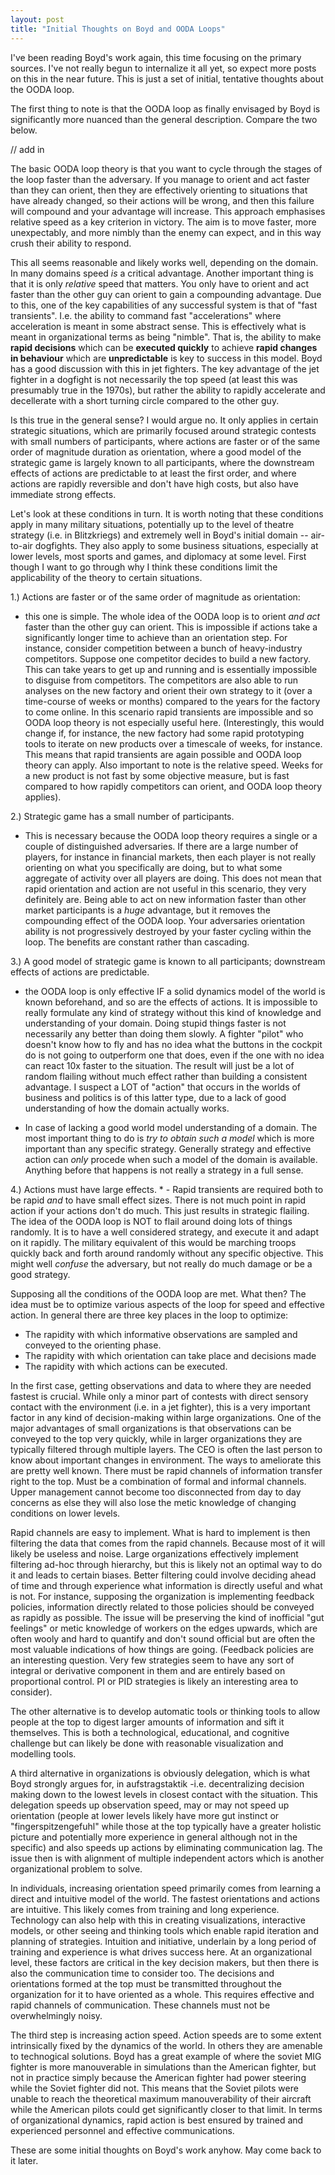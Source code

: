```yaml
---
layout: post
title: "Initial Thoughts on Boyd and OODA Loops"
---
```


I've been reading Boyd's work again, this time focusing on the primary sources. I've not really begun to internalize it all yet, so expect more posts on this 
in the near future. This is just a set of initial, tentative thoughts about the OODA loop.

The first thing to note is that the OODA loop as finally envisaged by Boyd is significantly more nuanced than the general description. Compare the two below.

// add in

The basic OODA loop theory is that you want to cycle through the stages of the loop faster than the adversary. If you manage to orient and act faster than they can orient,
then they are effectively orienting to situations that have already changed, so their actions will be wrong, and then this failure will compound and your advantage will increase.
This approach emphasises relative speed as a key criterion in victory. The aim is to move faster, more unexpectably, and more nimbly than the enemy can expect,
and in this way crush their ability to respond.

This all seems reasonable and likely works well, depending on the domain. In many domains speed *is* a critical advantage. Another important thing is that it is only 
*relative* speed that matters. You only have to orient and act faster than the other guy can orient to gain a compounding advantage. Due to this, one of the key capabilities
of any successful system is that of "fast transients". I.e. the ability to command fast "accelerations" where acceleration is meant in some abstract sense.
This is effectively what is meant in organizational terms as being "nimble".  That is, the ability to make **rapid decisions** which can be **executed quickly** to 
achieve **rapid changes in behaviour** which are **unpredictable** is key to success in this model. Boyd has a good discussion with this in jet fighters. 
The key advantage of the jet fighter in a dogfight is not necessarily the top speed (at least this was presumably true in the 1970s), but rather the ability to
rapidly accelerate and decellerate with a short turning circle compared to the other guy. 

Is this true in the general sense? I would argue no. It only applies in certain strategic situations, which are primarily focused around strategic contests with small numbers of participants,
where actions are faster or of the same order of magnitude duration as orientation, where a good model of the strategic game is largely known to all participants,
where the downstream effects of actions are predictable to at least the first order, and where actions are rapidly reversible and don't have high costs, but also have immediate strong effects.

Let's look at these conditions in turn. It is worth noting that these conditions apply in many military situations, potentially up to the level of theatre strategy (i.e. in Blitzkriegs)
and extremely well in Boyd's initial domain -- air-to-air dogfights. They also apply to some business situations, especially at lower levels, most sports and games, and 
diplomacy at some level. First though I want to go through why I think these conditions limit the applicability of the theory to certain situations.

1.) Actions are faster or of the same order of magnitude as orientation:
  - this one is simple. The whole idea of the OODA loop is to orient *and act* faster than the other guy can orient. This is impossible if actions take a significantly longer time to achieve
  than an orientation step. For instance, consider competition between a bunch of heavy-industry competitors. Suppose one competitor decides to build a new factory. This can take years
  to get up and running and is essentially impossible to disguise from competitors. The competitors are also able to run analyses on the new factory and orient their own strategy to it
  (over a time-course of weeks or months) compared to the years for the factory to come online. In this scenario
  rapid transients are impossible and so OODA loop theory is not especially useful here. (Interestingly, this would change if, for instance, the new factory had some rapid prototyping tools to iterate on new products
  over a timescale of weeks, for instance. This means that rapid transients are again possible and OODA loop theory can apply. Also important to note is the relative speed. Weeks for a new product is not 
  fast by some objective measure, but is fast compared to how rapidly competitors can orient, and OODA loop theory applies).
 
2.) Strategic game has a small number of participants.
  - This is necessary because the OODA loop theory requires a single or a couple of distinguished adversaries. If there are a large number of players, for instance in financial markets,
  then each player is not really orienting on what you specifically are doing, but to what some aggregate of activity over all players are doing. This does not mean that rapid orientation and 
  action are not useful in this scenario, they very definitely are. Being able to act on new information faster than other market participants is a *huge* advantage, but it removes the compounding 
  effect of the OODA loop. Your adversaries orientation ability is not progressively destroyed by your faster cycling within the loop. The benefits are constant rather than cascading.
  
 3.) A good model of strategic game is known to all participants; downstream effects of actions are predictable. 
  - the OODA loop is only effective IF a solid dynamics model of the world is known beforehand, and so are the effects of actions. It is impossible to really formulate any kind of strategy
  without this kind of knowledge and understanding of your domain. Doing stupid things faster is not necessarily any better than doing them slowly. A fighter "pilot" who doesn't know how to fly and has
  no idea what the buttons in the cockpit do is not going to outperform one that does, even if the one with no idea can react 10x faster to the situation. The result will just be a lot of random flailing
  without much effect rather than building a consistent advantage. I suspect a LOT of "action" that occurs in the worlds of business and politics is of this latter type,
  due to a lack of good understanding of how the domain actually works.
  
  - In case of lacking a good world model understanding of a domain. The most important thing to do is *try to obtain such a model* which is more important than any specific strategy. 
  Generally strategy and effective action can *only* procede when such a model of the domain is available. Anything before that happens is not really a strategy in a full sense.
  
  4.) Actions must have large effects. 
    * - Rapid transients are required both to be rapid *and* to have small effect sizes. There is not much point in rapid action if your actions don't do much.
  This just results in strategic flailing. The idea of the OODA loop is NOT to flail around doing lots of things randomly. It is to have a well considered strategy, and execute it and adapt on it
  rapidly. The military equivalent of this would be marching troops quickly back and forth around randomly without any specific objective. This might well *confuse* the adversary, but not really do much damage or be a good strategy. 
  
Supposing all the conditions of the OODA loop are met. What then? The idea must be to optimize various aspects of the loop for speed and effective action. In general there are three key places in the loop to optimize:
 *  The rapidity with which informative observations are sampled and conveyed to the orienting phase.
 *  The rapidity with which orientation can take place and decisions made
 *  The rapidity with which actions can be executed.
 
 In the first case, getting observations and data to where they are needed fastest is crucial. While only a minor part of contests with direct sensory contact with the environment (i.e. in a jet fighter), this is a very important factor in any kind of decision-making within large organizations. One of the major advantages of small organizations is that observations can be conveyed to the top very quickly, while in larger organizations they are typically filtered through multiple layers. The CEO is often the last person to know about important changes in environment. The ways to ameliorate this are pretty well known. There must be rapid channels of information transfer right to the top. Must be a combination of formal and informal channels. Upper management cannot become too disconnected from day to day concerns as else they will also lose the metic knowledge of changing conditions on lower levels. 
 
 Rapid channels are easy to implement. What is hard to implement is then filtering the data that comes from the rapid channels. Because most of it will likely be useless and noise. Large organizations effectively implement filtering ad-hoc through hierarchy, but this is likely not an optimal way to do it and leads to certain biases. Better filtering could involve deciding ahead of time and through experience what information is directly useful and what is not. For instance, supposing the organization is implementing feedback policies, information directly related to those policies should be conveyed as rapidly as possible. The issue will be preserving the kind of inofficial "gut feelings" or metic knowledge of workers on the edges upwards, which are often wooly and hard to quantify and don't sound official but are often the most valuable indications of how things are going. (Feedback policies are an interesting question. Very few strategies seem to have any sort of integral or derivative component in them and are entirely based on proportional control. PI or PID strategies is likely an interesting area to consider).
 
 The other alternative is to develop automatic tools or thinking tools to allow people at the top to digest larger amounts of information and sift it themselves. This is both a technological, educational, and cognitive challenge but can likely be done with reasonable visualization and modelling tools.
 
 A third alternative in organizations is obviously delegation, which is what Boyd strongly argues for, in aufstragstaktik -i.e. decentralizing decision making down to the lowest levels in closest contact with the situation. This delegation speeds up observation speed, may or may not speed up orientation (people at lower levels likely have more gut instinct or "fingerspitzengefuhl" while those at the top typically have a greater holistic picture and potentially more experience in general although not in the specific) and also speeds up actions by eliminating communication lag. The issue then is with alignment of multiple independent actors which is another organizational problem to solve.
 
 In individuals, increasing orientation speed primarily comes from learning a direct and intuitive model of the world. The fastest orientations and actions are intuitive. This likely comes from training and long experience. Technology can also help with this in creating visualizations, interactive models, or other seeing and thinking tools which enable rapid iteration and planning of strategies. Intuition and initiative, underlain by a long period of training and experience is what drives success here. At an organizational level, these factors are critical in the key decision makers, but then there is also the communication time to consider too. The decisions and orientations formed at the top must be transmitted throughout the organization for it to have oriented as a whole. This requires effective and rapid channels of communication. These channels must not be overwhelmingly noisy. 
 
The third step is increasing action speed. Action speeds are to some extent intrinsically fixed by the dynamics of the world. In others they are amenable to technogical solutions. Boyd has a great example of where the soviet MIG fighter is more manouverable in simulations than the American fighter, but not in practice simply because the American fighter had power steering while the Soviet fighter did not. This means that the Soviet pilots were unable to reach the theoretical maximum manouverability of their aircraft while the American pilots could get significantly closer to that limit. In terms of organizational dynamics, rapid action is best ensured by trained and experienced personnel and effective communications.

These are some initial thoughts on Boyd's work anyhow. May come back to it later.

  
 

